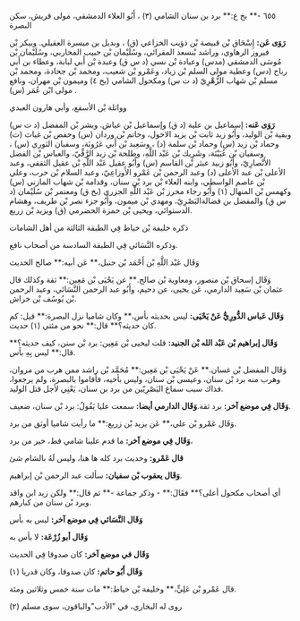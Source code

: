 ٦٥٥ -** بخ ع:** برد بن سنان الشامي (٣) ، أَبُو العلاء الدمشقي، مولى قريش، سكن البصرة

**رَوَى عَن:** إِسْحَاق بْن قبيصة بْن ذؤيب الخزاعي (ق) ، وبديل بن ميسرة العقيلي. وبيكر بْن فيروز الرهاوي، وراشد بْنسعد المقرائي، وسُلَيْمان بْن حبيب المحاربي، وسُلَيْمان بْن مُوسَى الدمشقي (مدس) وعبادة بْن نسي (د س ق) وعبدة بْن أَبي لبابة، وعطاء بن أَبي رباح (دس) وعطية مولى السلم بْن زياد، وعَمْرو بْن شعيب، ومحمد بْن جحادة، ومحمد بْن مسلم بْن شهاب الزُّهْرِيّ (د ت س) ومكحول الشامي (بخ ٤) وميمون بْن مهران، ونافع مولى ابْن عُمَر (س) .

وواثلة بْن الأسقع، وأبي هارون العبدي

**رَوَى عَنه:** إسماعيل بن علية (د ق) وإسماعيل بْن عياش. وبشر بْن المفضل (د ت س) وبقية بْن الوليد، وأَبُو زيد ثابت بْن يزيد الاحول، وحاتم بْن وردان (س) وحفص بْن غياث (ت) وحماد بْن زيد (س) وحماد بْن سلمة (د) ، وسَعِيد بْن أَبي عَرُوبَة، وسفيان الثوري (س) ، وسفيان بْن عُيَيْنَة، وشَرِيك بْن عَبْد اللَّهِ، وطلحة بْن زيد الرَّقِّيّ، والعباس بْن الفضل الأَنْصارِيّ، وأَبُو زبيد عبثر بْن القاسم (س) وأَبُو عقيل عَبْد اللَّهِ بْن عقيل الثقفي، وعبد الأعلى بْن عبد الأعلى (د) وعبد الرحمن بْن عَمْرو الأَوزاعِيّ، وعبد السلام بْن حرب، وعلي بْن عاصم الواسطي، وابنه العلاء بْن برد بْن سنان، وقدامة بْن شهاب المازني (س) وكهمس بْن المنهال (١) وأَبُو رجاء محرز بْن عَبْد اللَّهِ الجزري (بخ ق) ومعتمر بْن سُلَيْمان (د س ق) والمفضل بن فضالةالبَصْرِيّ، ومهدي بْن ميمون، وأَبُو جزء نصر بْن طريف، وهشام الدستوائي، ويحيى بْن حمزة الحضرمي (ق) ويزيد بْن زريع.

ذكره خليفة بْن خياط فِي الطبقة الثالثة من أهل الشامات

وذكره النَّسَائي فِي الطبقة السادسة من أصحاب نافع.

وَقَال عَبْد اللَّهِ بْن أَحْمَد بْن حنبل،** عَن أبيه:** صالح الحديث

وَقَال إسحاق بْن منصور، ومعاوية بْن صالح.** عن يَحْيَى بْن مَعِين:** ثقة وكذلك قال عثمان بْن سَعِيد الدارمي، عَن يحيى، عن دحيم، وأَبُو عبد الرحمن النَّسَائي، وعبد الرحمن بْن يُوسُف بْن خراش.

**وَقَال عَباس الدُّورِيُّ عَنْ يَحْيَى:** ليس بحديثه بأس،** وكان شاميا نزل البصرة:** قيل: كم كان حديثه؟** قال:** نحو من مئتي (١) حديث.

**وَقَال إبراهيم بْن عَبْد الله بْن الجنيد:** قلت ليحيى بْن مَعِين: برد بْن سنن، كيف حديثه؟** قال:** ليس بِهِ بأس.

وَقَال المفضل بْن غسان.** عَنْ يَحْيَى بْن مَعِين:** مُحَمَّد بْن راشد ممن هرب من مروان، وهرب منه برد بْن سنان، وعيسى بْن سنان، وليس بأخيه، فأقاموا بالبصرة، ولم يرجعوا، فذاك سبب سماع البَصْرِيّين من برد بن سنان، يَعْنِي لأجل قتل الوليد.

**وَقَال فِي موضع آخر:** برد ثقة.**وَقَال الدارمي أيضا:** سمعت عليا يَقُولُ: برد بْن سنان، ضعيف.

وَقَال عَمْرو بْن علي،** عَن يزيد بْن زريع:** ما رأيت شاميا أوثق من برد.

**وَقَال فِي موضع آخر:** ما قدم علينا شامي قط، خير من برد،

**قال عَمْرو:** وحديث برد كله ها هنا، وليس لَهُ بالشام شئ

**وَقَال يعقوب بْن سفيان:** سألت عبد الرحمن بْن إبراهيم.

أي أصحاب مكحول أعلى؟** فقَالَ:** - وذكر جماعة -** ثم قال:** ولكن زيد ابن واقد وبرد بْن سنان من كبارهم.

**وَقَال النَّسَائي فِي موضع آخر:** ليس به بأس

**وَقَال أبو زُرْعَة:** لا بأس به

**وَقَال في موضع آخر:** كان صدوقا فِي الحديث

**وَقَال أَبُو حاتم:** كان صدوقا، وكان قدريا (١)

قال عَمْرو بْن عَلِيٍّ،** وخليفة بْن خياط:** مات سنة خمس وثلاثين ومئة.

روى له البخاري، في "الأدب"والباقون، سوى مسلم (٢)